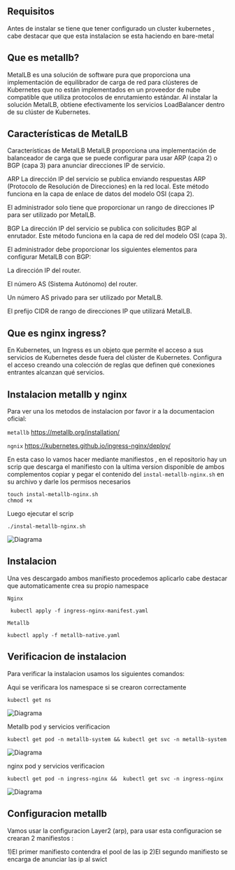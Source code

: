 ## Requisitos

Antes de instalar se tiene que tener configurado un cluster kubernetes , cabe destacar que que esta instalacion se esta haciendo en bare-metal

## Que es metallb?

MetalLB es una solución de software pura que proporciona una implementación de equilibrador de carga de red para clústeres de Kubernetes que no están implementados en un proveedor de nube compatible que utiliza protocolos de enrutamiento estándar. Al instalar la solución MetalLB, obtiene efectivamente los servicios LoadBalancer dentro de su clúster de Kubernetes.

## Características de MetalLB

Características de MetalLB
MetalLB proporciona una implementación de balanceador de carga que se puede configurar para usar ARP (capa 2) o BGP (capa 3) para anunciar direcciones IP de servicio.

ARP
La dirección IP del servicio se publica enviando respuestas ARP (Protocolo de Resolución de Direcciones) en la red local. Este método funciona en la capa de enlace de datos del modelo OSI (capa 2).

El administrador solo tiene que proporcionar un rango de direcciones IP para ser utilizado por MetalLB.

BGP
La dirección IP del servicio se publica con solicitudes BGP al enrutador. Este método funciona en la capa de red del modelo OSI (capa 3).

El administrador debe proporcionar los siguientes elementos para configurar MetalLB con BGP:

La dirección IP del router.

El número AS (Sistema Autónomo) del router.

Un número AS privado para ser utilizado por MetalLB.

El prefijo CIDR de rango de direcciones IP que utilizará MetalLB.


## Que es nginx ingress?

En Kubernetes, un Ingress es un objeto que permite el acceso a sus servicios de Kubernetes desde fuera del clúster de Kubernetes. Configura el acceso creando una colección de reglas que definen qué conexiones entrantes alcanzan qué servicios.

## Instalacion metallb y nginx

Para ver una los metodos de instalacion por favor ir a la documentacion oficial:

`metallb` https://metallb.org/installation/

`ngnix` https://kubernetes.github.io/ingress-nginx/deploy/

En esta caso lo vamos hacer mediante manifiestos , en el repositorio hay un scrip que descarga el manifiesto con la ultima version disponible de ambos complementos copiar y pegar el contenido del `instal-metallb-nginx.sh` en su archivo y darle los permisos necesarios 

```
touch instal-metallb-nginx.sh
chmod +x
```
Luego ejecutar el scrip

```
./instal-metallb-nginx.sh
```

![Diagrama]()


## Instalacion 

Una ves descargado ambos manifiesto procedemos aplicarlo cabe destacar que automaticamente crea su propio namespace 

`Nginx`
```
 kubectl apply -f ingress-nginx-manifest.yaml
```

`Metallb`

```
kubectl apply -f metallb-native.yaml
```

## Verificacion de instalacion

Para verificar la instalacion usamos los siguientes comandos:

Aqui se verificara los namespace si se crearon correctamente
```
kubectl get ns
```

![Diagrama]()

Metallb pod y servicios verificacion
```
kubectl get pod -n metallb-system && kubectl get svc -n metallb-system
```
![Diagrama]()

nginx pod y servicios verificacion
```
kubectl get pod -n ingress-nginx &&  kubectl get svc -n ingress-nginx
```
![Diagrama]()


## Configuracion metallb

Vamos usar la configuracion Layer2 (arp), para usar esta configuracion se crearan 2 manifiestos :

1)El primer manifiesto contendra el pool de las ip 
2)El segundo manifiesto se encarga de anunciar las ip al swict
















